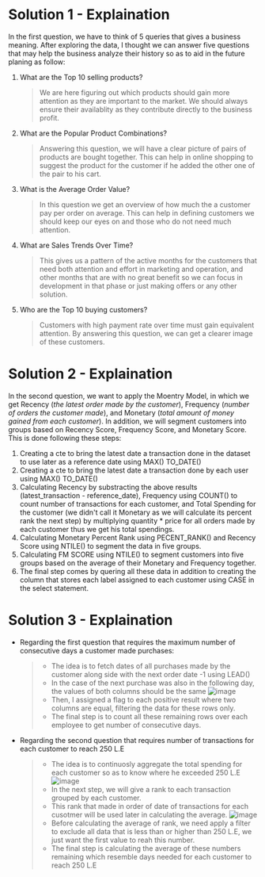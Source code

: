 # Solution 1 - Explaination
In the first question, we have to think of 5 queries that gives a business meaning. After exploring the data, I thought we can answer five questions that may help the business analyze their history so as to aid in the future planing as follow:
1. What are the Top 10 selling products?
   > We are here figuring out which products should gain more attention as they are important to the market. We should always ensure their availablity as they contribute directly to the business profit.
2. What are the Popular Product Combinations?
   > Answering this question, we will have a clear picture of pairs of products are bought together. This can help in online shopping to suggest the product for the customer if he added the other one of the pair to his cart.
3. What is the Average Order Value?
    > In this question we get an overview of how much the a customer pay per order on average. This can help in defining customers we should keep our eyes on and those who do not need much attention.
7. What are Sales Trends Over Time?
   > This gives us a pattern of the active months for the customers that need both attention and effort in marketing and operation, and other months that are with no great benefit so we can focus in development in that phase or just making offers or any other solution.
9. Who are the Top 10 buying customers?
    > Customers with high payment rate over time must gain equivalent attention. By answering this question, we can get a clearer image of these customers.




# Solution 2 - Explaination
In the second question, we want to apply the Moentry Model, in which we get Recency (*the latest order made by the customer*), Frequency (*number of orders the customer made*), and Monetary (*total amount of money gained from each customer*). In addition, we will segment customers into groups based on Recency Score, Frequency Score, and Monetary Score. This is done following these steps:
1. Creating a cte to bring the latest date a transaction done in the dataset to use later as a reference date using MAX() TO_DATE()
2. Creating a cte to bring the latest date a transaction done by each user using MAX() TO_DATE()
3. Calculating Recency by substracting the above results (latest_transaction - reference_date), Frequency using COUNT() to count number of transactions for each customer, and Total Spending for the customer (we didn't call it Monetary as we will calculate its percent rank the next step) by multiplying quantity * price for all orders made by each customer thus we get his total spendings.
4. Calculating Monetary Percent Rank using PECENT_RANK() and Recency Score using NTILE() to segment the data in five groups.
5. Calculating FM SCORE using NTILE() to segment customers into five groups based on the average of their Monetary and Frequency together.
6. The final step comes by quering all these data in addition to creating the column that stores each label assigned to each customer using CASE in the select statement.




# Solution 3 - Explaination
- Regarding the first question that requires the maximum number of consecutive days a customer made purchases:
   > - The idea is to fetch dates of all purchases made by the customer along side with the next order date -1 using LEAD()
   > - In the case of the next purchase was also in the following day, the values of both columns should be the same
   > ![image](https://github.com/MahmoudHatem96/OnlineRetailAnalysis/assets/155321343/4eade462-6456-4613-925c-6ee6f566d470)
   > - Then, I assigned a flag to each positive result where two columns are equal, filtering the data for these rows only.
   > - The final step is to count all these remaining rows over each employee to get number of consecutive days.

- Regarding the second question that requires number of transactions for each customer to reach 250 L.E
  > - The idea is to continuosly aggregate the total spending for each customer so as to know where he exceeded 250 L.E
  > ![image](https://github.com/MahmoudHatem96/OnlineRetailAnalysis/assets/155321343/a488eba6-512a-40a3-9e65-3209a73de8ed)
  > - In the next step, we will give a rank to each transaction grouped by each customer.
  > - This rank that made in order of date of transactions for each cusotmer will be used later in calculating the average.
  > ![image](https://github.com/MahmoudHatem96/OnlineRetailAnalysis/assets/155321343/a24b9188-e3df-4b41-924c-f28d377d3aa6)
  > - Before calculating the average of rank, we need apply a filter to exclude all data that is less than or higher than 250 L.E, we just want the first value to reah this number.
  > - The final step is calculating the average of these numbers remaining which resemble days needed for each customer to reach 250 L.E
